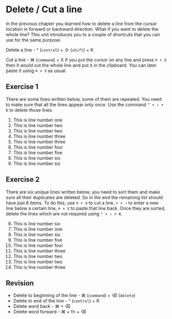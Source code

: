 Delete / Cut a line
===========================

In the previous chapter you learned how to delete a line from the cursor
location in forward or backward direction. What if you want to delete the whole
line? This unit introduces you to a couple of shortcuts that you can use for
the same purpose.

Delete a line - ^ (`control`) + ⇧ (`shift`) + K

Cut a line - ⌘ (`command`) + X
  If you put the cursor on any line and press `⌘ + X` then it would cut the
  whole line and put it in the clipboard. You can later paste it using `⌘ + V`
  as usual.

Exercise 1
-----------

There are some lines written below, some of them are repeated. You need to make
sure that all the lines appear only once. Use the command `^ + ⇧ + K` to delete
those lines.


1. This is line number one
2. This is line number two
2. This is line number two
3. This is line number three
3. This is line number three
4. This is line number four
5. This is line number five
6. This is line number six
6. This is line number six


Exercise 2
-----------

There are six unique lines written below, you need to sort them and make sure
all their duplicates are deleted. So in the end the remaining list should have
just 6 items. To do this, use `⌘ + X` to cut a line, `⌥ + ⏎` to enter a new line below a certain line, `⌘ + V` to paste that line back. Once they are sorted, delete the lines which are not required using `^ + ⇧ + K`.


6. This is line number six
1. This is line number one
6. This is line number six
5. This is line number five
4. This is line number four
3. This is line number three
2. This is line number two
2. This is line number two
3. This is line number three

Revision
---------

* Delete to beginning of the line - ⌘ (`command`) + ⌫ (`delete`)
* Delete to end of the line - ^ (`control`) + K
* Delete word back - ⌘ + ⌫
* Delete word forward - ⌘ + fn + ⌫
